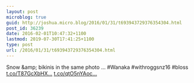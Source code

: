 ```yaml
---
layout: post
microblog: true
guid: http://joshua.micro.blog/2016/01/31/t693943729376354304.html
post_id: 36239
date: 2016-02-01T10:47:32+1100
lastmod: 2019-07-30T17:41:25+1100
type: post
url: /2016/01/31/t693943729376354304.html
---
```

Snow &amp;amp; bikinis in the same photo ... #Wanaka #withroggsnz16 #bloss [t.co/T87GcXbHX...](https://t.co/T87GcXbHX6) [t.co/qtO5nYAoc...](https://t.co/qtO5nYAocH)
